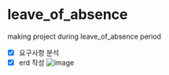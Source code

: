 # leave_of_absence
making project during leave_of_absence period <br>
- [x] 요구사항 분석
- [x] erd 작성
![image](https://user-images.githubusercontent.com/80975932/235875396-0fb2cc5e-9ae4-4cd3-b6ba-a081a2e97281.png)

